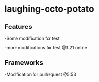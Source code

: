 # laughing-octo-potato


## Features 

-Some modification for test

-more modifications for test @3:21 online

## Frameworks

-Modification for pullrequest @5:53
